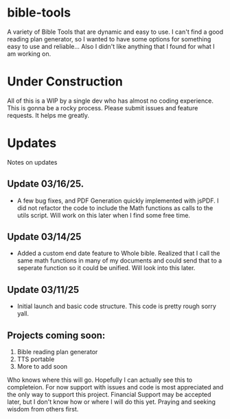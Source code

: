 # bible-tools
A variety of Bible Tools that are dynamic and easy to use. I can't find a good reading plan generator, so I wanted to have some options for something easy to use and reliable... Also I didn't like anything that I found for what I am working on.

# Under Construction
All of this is a WIP by a single dev who has almost no coding experience. This is gonna be a rocky process. Please submit issues and feature requests. It helps me greatly.

# Updates
Notes on updates

## Update 03/16/25. 
- A few bug fixes, and PDF Generation quickly implemented with jsPDF. I did not refactor the code to include the Math functions as calls to the utils script. Will work on this later when I find some free time.

## Update 03/14/25
- Added a custom end date feature to Whole bible. Realized that I call the same math functions in many of my documents and could send that to a seperate function so it could be unified. Will look into this later.

## Update 03/11/25
- Initial launch and basic code structure. This code is pretty rough sorry yall.

## Projects coming soon:
1) Bible reading plan generator
2) TTS portable
3) More to add soon

Who knows where this will go. Hopefully I can actually see this to completeion. For now support with issues and code is most appreciated and the only way to support this project. Financial Support may be accepted later, but I don't know how or where I will do this yet. Praying and seeking wisdom from others first.
